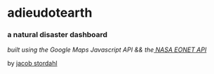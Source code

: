 # adieudotearth
### a natural disaster dashboard

*built using the Google Maps Javascript API && the[ NASA EONET API](https://eonet.sci.gsfc.nasa.gov/docs/v2.1)*


by [jacob stordahl](https://stordahl.dev)
